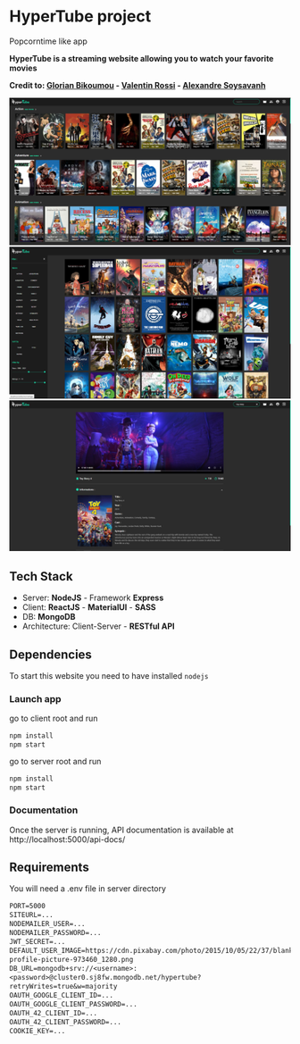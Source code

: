 # HyperTube project

Popcorntime like app

**HyperTube is a streaming website allowing you to watch your favorite movies**

**Credit to: [Glorian Bikoumou](https://github.com/GlorianB) - [Valentin Rossi](https://github.com/Valar207) - [Alexandre Soysavanh](https://github.com/alexsoysavanh)**

![alt text](client/public/img/git_img/homepage.PNG)
![alt text](client/public/img/git_img/listMovies.PNG)
![alt text](client/public/img/git_img/movie.PNG)

## Tech Stack

- Server: **NodeJS** - Framework **Express**
- Client: **ReactJS** - **MaterialUI** - **SASS**
- DB: **MongoDB**
- Architecture: Client-Server - **RESTful API**

## Dependencies

To start this website you need to have installed `nodejs`

### Launch app

go to client root and run

```shell
npm install
npm start
```

go to server root and run

```shell
npm install
npm start
```

### Documentation

Once the server is running, API documentation is available at http://localhost:5000/api-docs/

## Requirements

You will need a .env file in server directory

```
PORT=5000
SITEURL=...
NODEMAILER_USER=...
NODEMAILER_PASSWORD=...
JWT_SECRET=...
DEFAULT_USER_IMAGE=https://cdn.pixabay.com/photo/2015/10/05/22/37/blank-profile-picture-973460_1280.png
DB_URL=mongodb+srv://<username>:<password>@cluster0.sj8fw.mongodb.net/hypertube?retryWrites=true&w=majority
OAUTH_GOOGLE_CLIENT_ID=...
OAUTH_GOOGLE_CLIENT_PASSWORD=...
OAUTH_42_CLIENT_ID=...
OAUTH_42_CLIENT_PASSWORD=...
COOKIE_KEY=...
```
